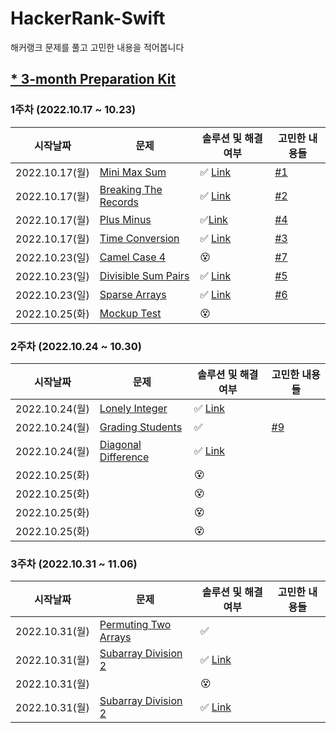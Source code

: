 # HackerRank-Swift
해커랭크 문제를 풀고 고민한 내용을 적어봅니다 

## [* 3-month Preparation Kit](https://www.hackerrank.com/interview/preparation-kits/three-month-preparation-kit/)

### 1주차 (2022.10.17 ~ 10.23)

| 시작날짜 | 문제 | 솔루션 및 해결여부| 고민한 내용들| 
|--|--|--|--| 
| 2022.10.17(월) | [Mini Max Sum](https://www.hackerrank.com/challenges/three-month-preparation-kit-mini-max-sum/problem?isFullScreen=true&h_l=interview&playlist_slugs%5B%5D=preparation-kits&playlist_slugs%5B%5D=three-month-preparation-kit&playlist_slugs%5B%5D=three-month-week-one) | ✅ [Link](https://github.com/heydoy/HackerRank-Swift/blob/main/Solutions/Mini-Max-Sum.swift) | [#1](https://github.com/heydoy/HackerRank-Swift/issues/1)
| 2022.10.17(월) | [Breaking The Records](https://www.hackerrank.com/challenges/three-month-preparation-kit-breaking-best-and-worst-records/problem?isFullScreen=true&h_l=interview&playlist_slugs%5B%5D=preparation-kits&playlist_slugs%5B%5D=three-month-preparation-kit&playlist_slugs%5B%5D=three-month-week-one) | ✅ [Link](https://github.com/heydoy/HackerRank-Swift/blob/main/Solutions/Breaking-The-Records.swift) | [#2](https://github.com/heydoy/HackerRank-Swift/issues/2)
| 2022.10.17(월) | [Plus Minus](https://www.hackerrank.com/challenges/three-month-preparation-kit-plus-minus/problem?isFullScreen=true&h_l=interview&playlist_slugs%5B%5D=preparation-kits&playlist_slugs%5B%5D=three-month-preparation-kit&playlist_slugs%5B%5D=three-month-week-one) | ✅[Link](https://github.com/heydoy/HackerRank-Swift/blob/main/Solutions/Plus-Minus.swift) | [#4](https://github.com/heydoy/HackerRank-Swift/issues/4)
| 2022.10.17(월) | [Time Conversion](https://www.hackerrank.com/challenges/three-month-preparation-kit-time-conversion/problem?isFullScreen=true&h_l=interview&playlist_slugs%5B%5D=preparation-kits&playlist_slugs%5B%5D=three-month-preparation-kit&playlist_slugs%5B%5D=three-month-week-one) | ✅ [Link](https://github.com/heydoy/HackerRank-Swift/blob/main/Solutions/Time-Conversion) | [#3](https://github.com/heydoy/HackerRank-Swift/issues/3)
| 2022.10.23(일) | [Camel Case 4](https://www.hackerrank.com/challenges/three-month-preparation-kit-camel-case/problem?isFullScreen=true&h_l=interview&playlist_slugs%5B%5D=preparation-kits&playlist_slugs%5B%5D=three-month-preparation-kit&playlist_slugs%5B%5D=three-month-week-one) | 😵 []() | [#7](https://github.com/heydoy/HackerRank-Swift/issues/7)
| 2022.10.23(일) | [Divisible Sum Pairs](https://www.hackerrank.com/challenges/three-month-preparation-kit-divisible-sum-pairs/problem?isFullScreen=true&h_l=interview&playlist_slugs%5B%5D=preparation-kits&playlist_slugs%5B%5D=three-month-preparation-kit&playlist_slugs%5B%5D=three-month-week-one) | ✅ [Link](https://github.com/heydoy/HackerRank-Swift/blob/main/Solutions/Divisible-Sum-Pairs.swift) | [#5](https://github.com/heydoy/HackerRank-Swift/issues/5)
| 2022.10.23(일) | [Sparse Arrays](https://www.hackerrank.com/challenges/three-month-preparation-kit-sparse-arrays/problem?isFullScreen=true&h_l=interview&playlist_slugs%5B%5D=preparation-kits&playlist_slugs%5B%5D=three-month-preparation-kit&playlist_slugs%5B%5D=three-month-week-one) | ✅ [Link](https://github.com/heydoy/HackerRank-Swift/blob/main/Solutions/Sparse-Arrays.swift) | [#6](https://github.com/heydoy/HackerRank-Swift/issues/6)
| 2022.10.25(화) | [Mockup Test](https://www.hackerrank.com/test/6o9hgar5a32/questions)| 😵 []() | []()


### 2주차 (2022.10.24 ~ 10.30)

| 시작날짜 | 문제 | 솔루션 및 해결여부| 고민한 내용들| 
|--|--|--|--| 
| 2022.10.24(월) | [Lonely Integer](https://www.hackerrank.com/challenges/three-month-preparation-kit-lonely-integer/problem)| ✅ [Link](https://github.com/heydoy/HackerRank-Swift/blob/main/Solutions/Lonely-Integer.swift) | []()
| 2022.10.24(월) | [Grading Students](https://www.hackerrank.com/challenges/three-month-preparation-kit-grading/problem)| ✅ []() | [#9](https://github.com/heydoy/HackerRank-Swift/issues/9)
| 2022.10.24(월) | [Diagonal Difference](https://www.hackerrank.com/challenges/three-month-preparation-kit-diagonal-difference/problem)| ✅ [Link](https://github.com/heydoy/HackerRank-Swift/blob/main/Solutions/Diagonal-Difference.swift) | []()
| 2022.10.25(화) | []()| 😵 []() | []()
| 2022.10.25(화) | []()| 😵 []() | []()
| 2022.10.25(화) | []()| 😵 []() | []()
| 2022.10.25(화) | []()| 😵 []() | []()

### 3주차 (2022.10.31 ~ 11.06)

| 시작날짜 | 문제 | 솔루션 및 해결여부| 고민한 내용들| 
|--|--|--|--| 
| 2022.10.31(월) | [Permuting Two Arrays](https://www.hackerrank.com/challenges/three-month-preparation-kit-two-arrays/problem)| ✅ []() | []()
| 2022.10.31(월) | [Subarray Division 2]()| ✅ [Link](https://github.com/heydoy/HackerRank-Swift/blob/main/Solutions/Subarray-Division-2.swift) | []()
| 2022.10.31(월) | []()| 😵 []() | []()
| 2022.10.31(월) | [Subarray Division 2]()| ✅ [Link](https://github.com/heydoy/HackerRank-Swift/blob/main/Solutions/Subarray-Division-2.swift) | []()
